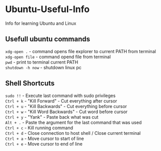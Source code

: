 # Ubuntu-Useful-Info
Info for learning Ubuntu and Linux
<h2>
Usefull ubuntu commands
</h2>
  
`xdg-open .` - command opens file explorer to current PATH from terminal<br>
`xdg-open file` - command opend file from terminal<br>
`pwd` - print to terminal current PATH<br>
`shutdown -h now` - shutdown linux pc<br>


<h2>Shell Shortcuts</h2>

`sudo !!` - Execute last command with sudo privileges<br>
`Ctrl + k` - "Kill Forward" - Cut everything after cursor<br>
`Ctrl + u` - "Kill Backwards" - Cut everything before cursor<br>
`Ctrl + w` - "Kill Word Backwards" - Cut word before cursor<br>
`Ctrl + y` - "Yank" - Paste back what was cut<br>
`Alt + .` - Paste the argument for the last command that was used<br>
`Ctrl + c` - Kill running command<br>
`Ctrl + d` - Close connection to host shell / Close current terminal<br>
`Ctrl + a` - Move cursor to start of line<br>
`Ctrl + e` - Move cursor to end of line<br>
